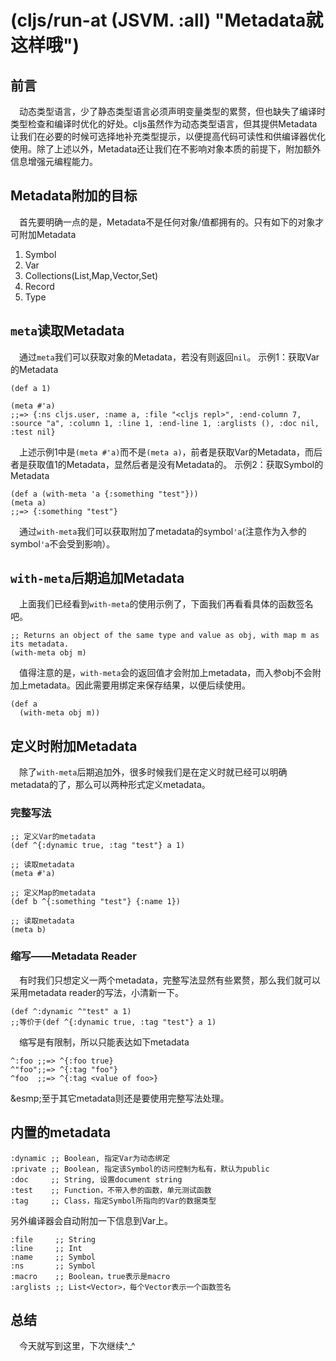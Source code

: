 # (cljs/run-at (JSVM. :all) "Metadata就这样哦")

## 前言
&emsp;动态类型语言，少了静态类型语言必须声明变量类型的累赘，但也缺失了编译时类型检查和编译时优化的好处。cljs虽然作为动态类型语言，但其提供Metadata让我们在必要的时候可选择地补充类型提示，以便提高代码可读性和供编译器优化使用。除了上述以外，Metadata还让我们在不影响对象本质的前提下，附加额外信息增强元编程能力。

## Metadata附加的目标
&emsp;首先要明确一点的是，Metadata不是任何对象/值都拥有的。只有如下的对象才可附加Metadata
1. Symbol
2. Var
3. Collections(List,Map,Vector,Set)
4. Record
5. Type

## `meta`读取Metadata
&emsp;通过`meta`我们可以获取对象的Metadata，若没有则返回`nil`。
示例1：获取Var的Metadata
```
(def a 1)

(meta #'a)
;;=> {:ns cljs.user, :name a, :file "<cljs repl>", :end-column 7, :source "a", :column 1, :line 1, :end-line 1, :arglists (), :doc nil, :test nil}
```
&emsp;上述示例1中是`(meta #'a)`而不是`(meta a)`，前者是获取Var的Metadata，而后者是获取值1的Metadata，显然后者是没有Metadata的。
示例2：获取Symbol的Metadata
```
(def a (with-meta 'a {:something "test"}))
(meta a)
;;=> {:something "test"}
```
&emsp;通过`with-meta`我们可以获取附加了metadata的symbol`'a`(注意作为入参的symbol`'a`不会受到影响）。

## `with-meta`后期追加Metadata
&emsp;上面我们已经看到`with-meta`的使用示例了，下面我们再看看具体的函数签名吧。
```
;; Returns an object of the same type and value as obj, with map m as its metadata.
(with-meta obj m)
```
&emsp;值得注意的是，`with-meta`会的返回值才会附加上metadata，而入参obj不会附加上metadata。因此需要用绑定来保存结果，以便后续使用。
```
(def a
  (with-meta obj m))
```

## 定义时附加Metadata
&emsp;除了`with-meta`后期追加外，很多时候我们是在定义时就已经可以明确metadata的了，那么可以两种形式定义metadata。
### 完整写法
```
;; 定义Var的metadata
(def ^{:dynamic true, :tag "test"} a 1)

;; 读取metadata
(meta #'a)

;; 定义Map的metadata
(def b ^{:something "test"} {:name 1})

;; 读取metadata
(meta b)
```
### 缩写——Metadata Reader
&emsp;有时我们只想定义一两个metadata，完整写法显然有些累赘，那么我们就可以采用metadata reader的写法，小清新一下。
```
(def ^:dynamic ^"test" a 1)
;;等价于(def ^{:dynamic true, :tag "test"} a 1)
```
&emsp;缩写是有限制，所以只能表达如下metadata
```
^:foo ;;=> ^{:foo true}
^"foo";;=> ^{:tag "foo"}
^foo  ;;=> ^{:tag <value of foo>}
```
&esmp;至于其它metadata则还是要使用完整写法处理。

## 内置的metadata
```
:dynamic ;; Boolean, 指定Var为动态绑定
:private ;; Boolean, 指定该Symbol的访问控制为私有，默认为public
:doc     ;; String, 设置document string
:test    ;; Function，不带入参的函数，单元测试函数
:tag     ;; Class，指定Symbol所指向的Var的数据类型
```
另外编译器会自动附加一下信息到Var上。
```
:file     ;; String
:line     ;; Int
:name     ;; Symbol
:ns       ;; Symbol
:macro    ;; Boolean，true表示是macro
:arglists ;; List<Vector>，每个Vector表示一个函数签名
```

## 总结
&emsp;今天就写到这里，下次继续^_^
